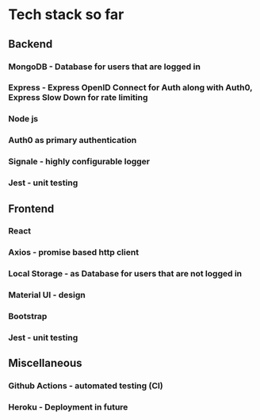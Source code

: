 # Tech stack so far

## Backend

### MongoDB - Database for users that are logged in

### Express - Express OpenID Connect for Auth along with Auth0, Express Slow Down for rate limiting

### Node js

### Auth0 as primary authentication

### Signale - highly configurable logger

### Jest - unit testing

## Frontend

### React

### Axios - promise based http client

### Local Storage - as Database for users that are not logged in

### Material UI - design

### Bootstrap

### Jest - unit testing

## Miscellaneous

### Github Actions - automated testing (CI)

### Heroku - Deployment in future